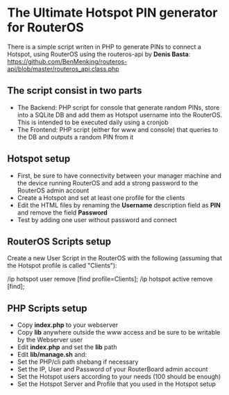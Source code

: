 # The Ultimate Hotspot PIN generator for RouterOS

There is a simple script writen in PHP to generate PINs to connect a Hotspot, using RouterOS using the routeros-api by **Denis Basta**: https://github.com/BenMenking/routeros-api/blob/master/routeros_api.class.php

## The script consist in two parts
* The Backend: PHP script for console that generate random PINs, store into a SQLite DB and add them as Hotspot username into the RouterOS. This is intended to be executed daily using a cronjob
* The Frontend: PHP script (either for www and console) that queries to the DB and outputs a random PIN from it

## Hotspot setup

* First, be sure to have connectivity between your manager machine and the device running RouterOS and add a strong password to the RouterOS admin account
* Create a Hotspot and set at least one profile for the clients
* Edit the HTML files by renaming the **Username** description field as **PIN** and remove the field **Password**
* Test by adding one user without password and connect

## RouterOS Scripts setup

Create a new User Script in the RouterOS with the following (assuming that the Hotspot profile is called "Clients"):

/ip hotspot user remove [find profile=Clients];
/ip hotspot active remove [find];

## PHP Scripts setup

* Copy **index.php** to your webserver
* Copy **lib** anywhere outside the www access and be sure to be writable by the Webserver user
* Edit **index.php** and set the **lib** path
* Edit **lib/manage.sh** and:
 * Set the PHP/cli path shebang if necessary
 * Set the IP, User and Password of your RouterBoard admin account
 * Set the Hotspot users according to your needs (100 should be enough)
 * Set the Hotspot Server and Profile that you used in the Hotspot setup
